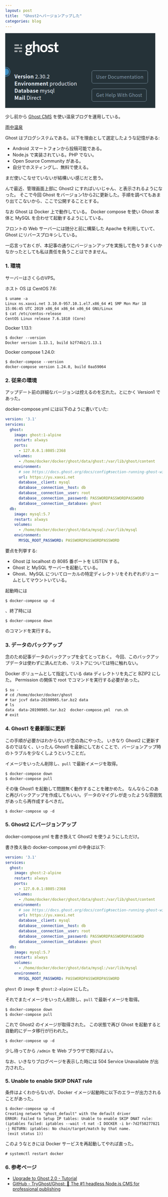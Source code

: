 ```yaml
---
layout: post
title:  "Ghost2へバージョンアップした"
categories: blog
---
```


![Ghost2.30.2](/images/screenshots/2019-09-11-ghost2.png)

少し前から [Ghost CMS](https://ghost.org/) を使い温泉ブログを運用している。

[雨中温泉](https://yu.xaxxi.net/)

Ghost はブログシステムである。以下を理由として選定したような記憶がある:

- Android スマートフォンから投稿可能である。
- Node.js で実装されている。PHP でない。
- Open Source Community がある。
- 自分でホスティングし、無料で使える。

まだ使いこなせていないが結構いい感じだと思う。

んで最近、管理画面上部に Ghost2 にすればいいじゃん、と表示されるようになった。
そこで今回 Ghost をバージョン1から2に更新した。手順を調べてもあまり出てこないから、ここで公開することとする。

なお Ghost は Docker 上で動作している。
Docker compose を使い Ghost 本体と MySQL を合わせて起動するようにしている。

フロントの Web サーバーには随分と前に構築した Apache を利用していて、Ghost にリバースプロキシしている。

一応言っておくが、本記事の通りにバージョンアップを実施して色々うまくいかなかったとしても私は責任を負うことはできません。

### 1. 環境

サーバーはさくらのVPS。

ホスト OS は CentOS 7.6:

```console
$ uname -a
Linux ns.xaxxi.net 3.10.0-957.10.1.el7.x86_64 #1 SMP Mon Mar 18 15:06:45 UTC 2019 x86_64 x86_64 x86_64 GNU/Linux
$ cat /etc/centos-release
CentOS Linux release 7.6.1810 (Core) 
```

Docker 1.13.1:

```console
$ docker --version
Docker version 1.13.1, build b2f74b2/1.13.1
```

Docker compose 1.24.0:

```console
$ docker-compose --version
docker-compose version 1.24.0, build 0aa59064
```

### 2. 従来の環境

アップデート前の詳細なバージョンは控えるのを忘れた。とにかく Version1 であった。

docker-compose.yml には以下のように書いていた:

```yml
version: '3.1'
services:
  ghost:
    image: ghost:1-alpine
    restart: always
    ports:
      - 127.0.0.1:8085:2368
    volumes:
      - /home/docker/docker/ghost/data/ghost:/var/lib/ghost/content
    environment:
      # see https://docs.ghost.org/docs/config#section-running-ghost-with-config-env-variables
      url: https://yu.xaxxi.net
      database__client: mysql
      database__connection__host: db
      database__connection__user: root
      database__connection__password: PASSWORDPASSWORDPASSWORD
      database__connection__database: ghost
  db:
    image: mysql:5.7
    restart: always
    volumes:
      - /home/docker/docker/ghost/data/mysql:/var/lib/mysql
    environment:
      MYSQL_ROOT_PASSWORD: PASSWORDPASSWORDPASSWORD
```

要点を列挙する:

- Ghost は localhost の 8085 番ポートを LISTEN する。
- Ghost と MySQL サーバーを起動している。
- Ghost、MySQL についてローカルの特定ディレクトリをそれぞれボリュームとしてマウントいている。

起動時には

```console
$ docker-compose up -d
```

、終了時には

```console
$ docker-compose down
```

のコマンドを実行する。

### 3. データのバックアップ
 
念のため記事データのバックアップを全てとっておく。
今回、このバックアップデータは使わずに済んだため、リストアについては特に触れない。

Docker ボリュームとして指定している data ディレクトリを丸ごと BZIP2 にした。
Permission の関係で root でコマンドを実行する必要があった。

```console
$ su -
# cd /home/docker/docker/ghost
# tar jcvf data-20190905.tar.bz2 data
# ls
data  data-20190905.tar.bz2  docker-compose.yml  run.sh
# exit
```

### 4. Ghost1 を最新版に更新

この手順が必要かはわからないが念の為にやった。
いきなり Ghost2 に更新するのではなく、いったん Ghost1 を最新にしておくことで、バージョンアップ時のトラブルを少なくしようということだ。

イメージをいったん削除し、`pull` で最新イメージを取得。

```console
$ docker-compose down
$ docker-compose pull
```

その後 Ghost1 を起動して問題無く動作することを確かめた。
なんならこのあと再びバックアップを作成してもいい。データのマイグレが走ったような雰囲気があったら再作成するべきだ。

```console
$ docker-compose up -d
```

### 5. Ghost2 にバージョンアップ

docker-compose.yml を書き換えて Ghost2 を使うようにしただけ。

書き換え後の docker-compose.yml の中身は以下:

```yml
version: '3.1'
services:
  ghost:
    image: ghost:2-alpine
    restart: always
    ports:
      - 127.0.0.1:8085:2368
    volumes:
      - /home/docker/docker/ghost/data/ghost:/var/lib/ghost/content
    environment:
      # see https://docs.ghost.org/docs/config#section-running-ghost-with-config-env-variables
      url: https://yu.xaxxi.net
      database__client: mysql
      database__connection__host: db
      database__connection__user: root
      database__connection__password: PASSWORDPASSWORDPASSWORD
      database__connection__database: ghost
  db:
    image: mysql:5.7
    restart: always
    volumes:
      - /home/docker/docker/ghost/data/mysql:/var/lib/mysql
    environment:
      MYSQL_ROOT_PASSWORD: PASSWORDPASSWORDPASSWORD
```

`ghost` の `image` を `ghost:2-alpine` にした。

それでまたイメージをいったん削除し、`pull` で最新イメージを取得。

```console
$ docker-compose down
$ docker-compose pull
```

これで Ghost2 のイメージが取得された。
この状態で再び Ghost を起動すると自動的にデータ移行が行われた。

```console
$ docker-compose up -d
```

少し待ってから `/admin` を Web ブラウザで開けばよい。

なお、いきなりブログページを表示した時には 504 Service Unavailable が出力された。

### 5. Unable to enable SKIP DNAT rule

条件はよくわからないが、Docker イメージ起動時に以下のエラーが出力されることがあった。

```console
$ docker-compose up -d
Creating network "ghost_default" with the default driver
ERROR: Failed to Setup IP tables: Unable to enable SKIP DNAT rule:  (iptables failed: iptables --wait -t nat -I DOCKER -i br-7d2f50277821 -j RETURN: iptables: No chain/target/match by that name.
 (exit status 1))
 ```
 
 このようなときには Docker サービスを再起動してやれば直った。
 
 ```console
# systemctl restart docker
```

### 6. 参考ページ

- [Upgrade to Ghost 2\.0 \- Tutorial](https://ghost.org/faq/upgrade-to-ghost-2-0/)
- [GitHub \- TryGhost/Ghost: 👻 The \#1 headless Node\.js CMS for professional publishing](https://github.com/TryGhost/Ghost)
